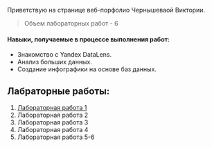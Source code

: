 Приветствую на странице веб-порфолио Чернышеваой Виктории.

> Объем лабораторных работ - 6

#### Навыки, получаемые в процессе выполнения работ:

*   Знакомство с Yandex DataLens.
*   Анализ больших данных.
*   Создание инфографики на основе баз данных.

## Лабраторные работы:
1.  [Лабораторная работа 1](lr/lr1.md)
2.  Лабораторная работа 2
3.  Лабораторная работа 3
4.  Лабораторная работа 4
5.  Лабораторная работа 5-6
